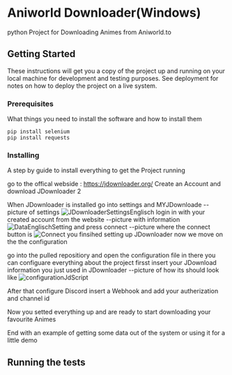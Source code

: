 # Aniworld Downloader(Windows)

python Project for Downloading Animes from Aniworld.to

## Getting Started

These instructions will get you a copy of the project up and running on your local machine for development and testing purposes. See deployment for notes on how to deploy the project on a live system.

### Prerequisites

What things you need to install the software and how to install them

```
pip install selenium
pip install requests
```

### Installing

A step by guide to install everything to get the Project running


go to the offical webside : https://jdownloader.org/
Create an Account
and download JDownloader 2

When JDownloader is installed go into settings and MYJDownloade
--picture of settings
![JDownloaderSettingsEnglisch](https://github.com/user-attachments/assets/567d873f-c054-48de-b387-872516a9097d)
login in with your created account from the website
--picture with information
![DataEnglischSetting](https://github.com/user-attachments/assets/b81ca8f3-e928-4e79-92dc-bb587e76103c)
and press connect
--picture where the connect button is
![Connect](https://github.com/user-attachments/assets/a8875025-c522-4bb6-a2a3-86ca8383aba8)
you finsihed setting up JDownloader
now we move on the the configuration

go into the pulled repositiory and open the configuration file
in there you can configuare everything about the project
firsst insert your JDownload information you just used in JDownloader
--picture of how its should look like 
![configurationJdScript](https://github.com/user-attachments/assets/d4734245-ebfa-48dc-b1ad-4a9212d341da)


After that configure Discord
insert a Webhook 
and add your autherization
and channel id 

Now you setted everything up and are ready to start downloading your favourite Animes


End with an example of getting some data out of the system or using it for a little demo

## Running the tests

